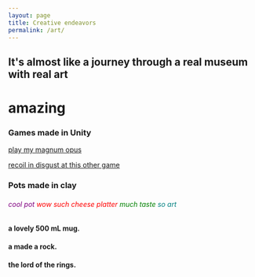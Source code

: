 ```yaml
---
layout: page
title: Creative endeavors
permalink: /art/
---
```



## It's almost like a journey through a real museum with real art
# amazing


### Games made in Unity
<!-- put a screenshot here -->
[play my magnum opus](https://spiritofbadrng.itch.io/pinball-2v01b "Pinball")

<!-- put a screenshot here -->
[recoil in disgust at this other game](https://spiritofbadrng.itch.io/futbol "futbol")
<!-- this game doens't even work, can we upload a working copy -->


### Pots made in clay
###### <span style="color: purple"> cool pot </span> <span style="color: red"> wow such cheese platter </span> <span style="color: green"> much taste </span> <span style="color: teal"> so art </span>
 
#### a lovely 500 mL mug.
#### a made a rock.
#### the lord of the rings.
<!-- put some photographs of pots here -->

